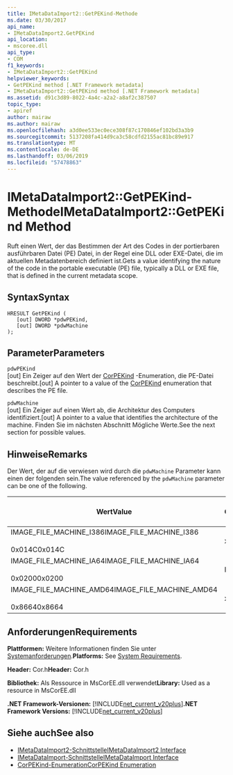 ```yaml
---
title: IMetaDataImport2::GetPEKind-Methode
ms.date: 03/30/2017
api_name:
- IMetaDataImport2.GetPEKind
api_location:
- mscoree.dll
api_type:
- COM
f1_keywords:
- IMetaDataImport2::GetPEKind
helpviewer_keywords:
- GetPEKind method [.NET Framework metadata]
- IMetaDataImport2::GetPEKind method [.NET Framework metadata]
ms.assetid: d91c3d89-8022-4a4c-a2a2-a8af2c387507
topic_type:
- apiref
author: mairaw
ms.author: mairaw
ms.openlocfilehash: a3d0ee533ec0ece308f87c170846ef102bd3a3b9
ms.sourcegitcommit: 5137208fa414d9ca3c58cdfd2155ac81bc89e917
ms.translationtype: MT
ms.contentlocale: de-DE
ms.lasthandoff: 03/06/2019
ms.locfileid: "57478863"
---
```

# <a name="imetadataimport2getpekind-method"></a><span data-ttu-id="47b6a-102">IMetaDataImport2::GetPEKind-Methode</span><span class="sxs-lookup"><span data-stu-id="47b6a-102">IMetaDataImport2::GetPEKind Method</span></span>
<span data-ttu-id="47b6a-103">Ruft einen Wert, der das Bestimmen der Art des Codes in der portierbaren ausführbaren Datei (PE) Datei, in der Regel eine DLL oder EXE-Datei, die im aktuellen Metadatenbereich definiert ist.</span><span class="sxs-lookup"><span data-stu-id="47b6a-103">Gets a value identifying the nature of the code in the portable executable (PE) file, typically a DLL or EXE file, that is defined in the current metadata scope.</span></span>  
  
## <a name="syntax"></a><span data-ttu-id="47b6a-104">Syntax</span><span class="sxs-lookup"><span data-stu-id="47b6a-104">Syntax</span></span>  
  
```  
HRESULT GetPEKind (  
   [out] DWORD *pdwPEKind,  
   [out] DWORD *pdwMachine  
);  
```  
  
## <a name="parameters"></a><span data-ttu-id="47b6a-105">Parameter</span><span class="sxs-lookup"><span data-stu-id="47b6a-105">Parameters</span></span>  
 `pdwPEKind`  
 <span data-ttu-id="47b6a-106">[out] Ein Zeiger auf den Wert der [CorPEKind](../../../../docs/framework/unmanaged-api/metadata/corpekind-enumeration.md) -Enumeration, die PE-Datei beschreibt.</span><span class="sxs-lookup"><span data-stu-id="47b6a-106">[out] A pointer to a value of the [CorPEKind](../../../../docs/framework/unmanaged-api/metadata/corpekind-enumeration.md) enumeration that describes the PE file.</span></span>  
  
 `pdwMachine`  
 <span data-ttu-id="47b6a-107">[out] Ein Zeiger auf einen Wert ab, die Architektur des Computers identifiziert.</span><span class="sxs-lookup"><span data-stu-id="47b6a-107">[out] A pointer to a value that identifies the architecture of the machine.</span></span> <span data-ttu-id="47b6a-108">Finden Sie im nächsten Abschnitt Mögliche Werte.</span><span class="sxs-lookup"><span data-stu-id="47b6a-108">See the next section for possible values.</span></span>  
  
## <a name="remarks"></a><span data-ttu-id="47b6a-109">Hinweise</span><span class="sxs-lookup"><span data-stu-id="47b6a-109">Remarks</span></span>  
 <span data-ttu-id="47b6a-110">Der Wert, der auf die verwiesen wird durch die `pdwMachine` Parameter kann einen der folgenden sein.</span><span class="sxs-lookup"><span data-stu-id="47b6a-110">The value referenced by the `pdwMachine` parameter can be one of the following.</span></span>  
  
|<span data-ttu-id="47b6a-111">Wert</span><span class="sxs-lookup"><span data-stu-id="47b6a-111">Value</span></span>|<span data-ttu-id="47b6a-112">Architektur des Computers</span><span class="sxs-lookup"><span data-stu-id="47b6a-112">Machine architecture</span></span>|  
|-----------|--------------------------|  
|<span data-ttu-id="47b6a-113">IMAGE_FILE_MACHINE_I386</span><span class="sxs-lookup"><span data-stu-id="47b6a-113">IMAGE_FILE_MACHINE_I386</span></span><br /><br /> <span data-ttu-id="47b6a-114">0x014C</span><span class="sxs-lookup"><span data-stu-id="47b6a-114">0x014C</span></span>|<span data-ttu-id="47b6a-115">x86</span><span class="sxs-lookup"><span data-stu-id="47b6a-115">x86</span></span>|  
|<span data-ttu-id="47b6a-116">IMAGE_FILE_MACHINE_IA64</span><span class="sxs-lookup"><span data-stu-id="47b6a-116">IMAGE_FILE_MACHINE_IA64</span></span><br /><br /> <span data-ttu-id="47b6a-117">0x0200</span><span class="sxs-lookup"><span data-stu-id="47b6a-117">0x0200</span></span>|<span data-ttu-id="47b6a-118">Intel IPF</span><span class="sxs-lookup"><span data-stu-id="47b6a-118">Intel IPF</span></span>|  
|<span data-ttu-id="47b6a-119">IMAGE_FILE_MACHINE_AMD64</span><span class="sxs-lookup"><span data-stu-id="47b6a-119">IMAGE_FILE_MACHINE_AMD64</span></span><br /><br /> <span data-ttu-id="47b6a-120">0x8664</span><span class="sxs-lookup"><span data-stu-id="47b6a-120">0x8664</span></span>|<span data-ttu-id="47b6a-121">x64</span><span class="sxs-lookup"><span data-stu-id="47b6a-121">x64</span></span>|  
  
## <a name="requirements"></a><span data-ttu-id="47b6a-122">Anforderungen</span><span class="sxs-lookup"><span data-stu-id="47b6a-122">Requirements</span></span>  
 <span data-ttu-id="47b6a-123">**Plattformen:** Weitere Informationen finden Sie unter [Systemanforderungen](../../../../docs/framework/get-started/system-requirements.md).</span><span class="sxs-lookup"><span data-stu-id="47b6a-123">**Platforms:** See [System Requirements](../../../../docs/framework/get-started/system-requirements.md).</span></span>  
  
 <span data-ttu-id="47b6a-124">**Header:** Cor.h</span><span class="sxs-lookup"><span data-stu-id="47b6a-124">**Header:** Cor.h</span></span>  
  
 <span data-ttu-id="47b6a-125">**Bibliothek:** Als Ressource in MsCorEE.dll verwendet</span><span class="sxs-lookup"><span data-stu-id="47b6a-125">**Library:** Used as a resource in MsCorEE.dll</span></span>  
  
 <span data-ttu-id="47b6a-126">**.NET Framework-Versionen:** [!INCLUDE[net_current_v20plus](../../../../includes/net-current-v20plus-md.md)]</span><span class="sxs-lookup"><span data-stu-id="47b6a-126">**.NET Framework Versions:** [!INCLUDE[net_current_v20plus](../../../../includes/net-current-v20plus-md.md)]</span></span>  
  
## <a name="see-also"></a><span data-ttu-id="47b6a-127">Siehe auch</span><span class="sxs-lookup"><span data-stu-id="47b6a-127">See also</span></span>
- [<span data-ttu-id="47b6a-128">IMetaDataImport2-Schnittstelle</span><span class="sxs-lookup"><span data-stu-id="47b6a-128">IMetaDataImport2 Interface</span></span>](../../../../docs/framework/unmanaged-api/metadata/imetadataimport2-interface.md)
- [<span data-ttu-id="47b6a-129">IMetaDataImport-Schnittstelle</span><span class="sxs-lookup"><span data-stu-id="47b6a-129">IMetaDataImport Interface</span></span>](../../../../docs/framework/unmanaged-api/metadata/imetadataimport-interface.md)
- [<span data-ttu-id="47b6a-130">CorPEKind-Enumeration</span><span class="sxs-lookup"><span data-stu-id="47b6a-130">CorPEKind Enumeration</span></span>](../../../../docs/framework/unmanaged-api/metadata/corpekind-enumeration.md)
